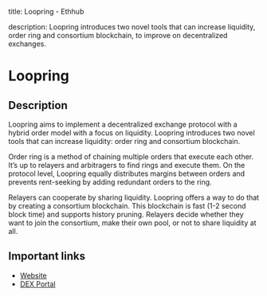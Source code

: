 title: Loopring - Ethhub

description: Loopring introduces two novel tools that can increase liquidity, order ring and consortium blockchain, to improve on decentralized exchanges.

# Loopring

## Description

Loopring aims to implement a decentralized exchange protocol with a hybrid order model with a focus on liquidity. Loopring introduces two novel tools that can increase liquidity: order ring and consortium blockchain.

Order ring is a method of chaining multiple orders that execute each other. It’s up to relayers and arbitragers to find rings and execute them. On the protocol level, Loopring equally distributes margins between orders and prevents rent-seeking by adding redundant orders to the ring.

Relayers can cooperate by sharing liquidity. Loopring offers a way to do that by creating a consortium blockchain. This blockchain is fast \(1-2 second block time\) and supports history pruning. Relayers decide whether they want to join the consortium, make their own pool, or not to share liquidity at all.

## Important links

* [Website](https://loopring.org)
* [DEX Portal](https://loopr.loopring.io/#/)

